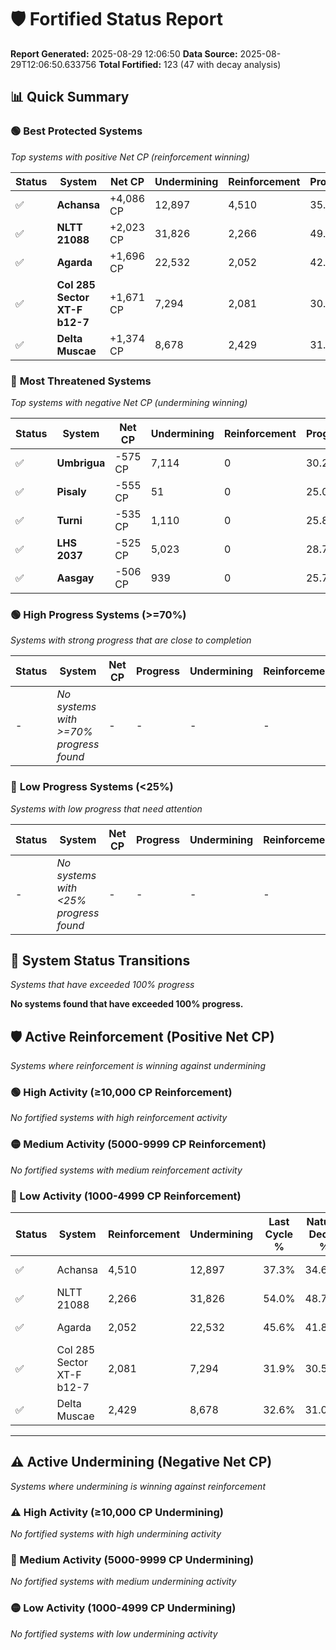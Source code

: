 # 🛡️ Fortified Status Report

**Report Generated:** 2025-08-29 12:06:50
**Data Source:** 2025-08-29T12:06:50.633756
**Total Fortified:** 123 (47 with decay analysis)

## 📊 Quick Summary

### 🟢 **Best Protected Systems**
*Top systems with positive Net CP (reinforcement winning)*

| Status | System | Net CP | Undermining | Reinforcement | Progress |
|--------|--------|--------|-------------|---------------|----------|
| ✅ | **Achansa** | +4,086 CP | 12,897 | 4,510 | 35.3% |
| ✅ | **NLTT 21088** | +2,023 CP | 31,826 | 2,266 | 49.1% |
| ✅ | **Agarda** | +1,696 CP | 22,532 | 2,052 | 42.1% |
| ✅ | **Col 285 Sector XT-F b12-7** | +1,671 CP | 7,294 | 2,081 | 30.8% |
| ✅ | **Delta Muscae** | +1,374 CP | 8,678 | 2,429 | 31.3% |

### 🔴 **Most Threatened Systems**
*Top systems with negative Net CP (undermining winning)*

| Status | System | Net CP | Undermining | Reinforcement | Progress |
|--------|--------|--------|-------------|---------------|----------|
| ✅ | **Umbrigua** | -575 CP | 7,114 | 0 | 30.2% |
| ✅ | **Pisaly** | -555 CP | 51 | 0 | 25.0% |
| ✅ | **Turni** | -535 CP | 1,110 | 0 | 25.8% |
| ✅ | **LHS 2037** | -525 CP | 5,023 | 0 | 28.7% |
| ✅ | **Aasgay** | -506 CP | 939 | 0 | 25.7% |

### 🟢 **High Progress Systems (>=70%)**
*Systems with strong progress that are close to completion*

| Status | System | Net CP | Progress | Undermining | Reinforcement |
|--------|--------|--------|----------|-------------|---------------|
| - | *No systems with >=70% progress found* | - | - | - | - |

### 🔴 **Low Progress Systems (<25%)**
*Systems with low progress that need attention*

| Status | System | Net CP | Progress | Undermining | Reinforcement |
|--------|--------|--------|----------|-------------|---------------|
| - | *No systems with <25% progress found* | - | - | - | - |
## 🔄 System Status Transitions
*Systems that have exceeded 100% progress*

**No systems found that have exceeded 100% progress.**

## 🛡️ Active Reinforcement (Positive Net CP)
*Systems where reinforcement is winning against undermining*

### 🟢 High Activity (≥10,000 CP Reinforcement)

*No fortified systems with high reinforcement activity*

### 🟡 Medium Activity (5000-9999 CP Reinforcement)

*No fortified systems with medium reinforcement activity*

### 🔴 Low Activity (1000-4999 CP Reinforcement)

| Status | System | Reinforcement | Undermining | Last Cycle % | Natural Decay % | Current Progress % | Current CP | Net CP | Activity |
|--------|--------|---------------|-------------|--------------|-----------------|-------------------|------------|--------|----------|
| ✅ | Achansa | 4,510 | 12,897 | 37.3% | 34.67% | 35.3% | 229,450 | +4,086 | 🔵 Low Reinforcement |
| ✅ | NLTT 21088 | 2,266 | 31,826 | 54.0% | 48.79% | 49.1% | 319,150 | +2,023 | 🔵 Low Reinforcement |
| ✅ | Agarda | 2,052 | 22,532 | 45.6% | 41.84% | 42.1% | 273,650 | +1,696 | 🔵 Low Reinforcement |
| ✅ | Col 285 Sector XT-F b12-7 | 2,081 | 7,294 | 31.9% | 30.54% | 30.8% | 200,200 | +1,671 | 🔵 Low Reinforcement |
| ✅ | Delta Muscae | 2,429 | 8,678 | 32.6% | 31.09% | 31.3% | 203,450 | +1,374 | 🔵 Low Reinforcement |


---

## ⚠️ Active Undermining (Negative Net CP)
*Systems where undermining is winning against reinforcement*

### ⚠️ High Activity (≥10,000 CP Undermining)

*No fortified systems with high undermining activity*

### 🔶 Medium Activity (5000-9999 CP Undermining)

*No fortified systems with medium undermining activity*

### 🟡 Low Activity (1000-4999 CP Undermining)

*No fortified systems with low undermining activity*
